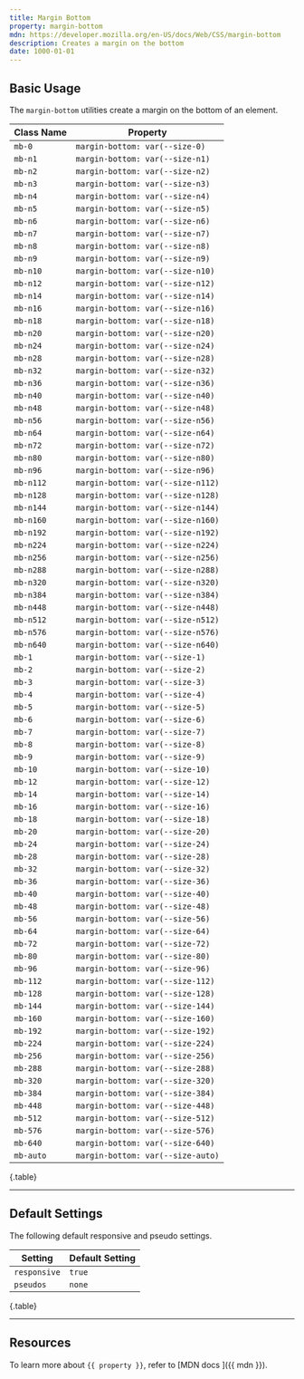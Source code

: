 ```yaml
---
title: Margin Bottom
property: margin-bottom
mdn: https://developer.mozilla.org/en-US/docs/Web/CSS/margin-bottom
description: Creates a margin on the bottom
date: 1000-01-01
---
```


## Basic Usage

The `margin-bottom` utilities create a margin on the bottom of an element.

| Class Name | Property                          |
| ---------- | --------------------------------- |
| `mb-0`     | `margin-bottom: var(--size-0)`    |
| `mb-n1`    | `margin-bottom: var(--size-n1)`   |
| `mb-n2`    | `margin-bottom: var(--size-n2)`   |
| `mb-n3`    | `margin-bottom: var(--size-n3)`   |
| `mb-n4`    | `margin-bottom: var(--size-n4)`   |
| `mb-n5`    | `margin-bottom: var(--size-n5)`   |
| `mb-n6`    | `margin-bottom: var(--size-n6)`   |
| `mb-n7`    | `margin-bottom: var(--size-n7)`   |
| `mb-n8`    | `margin-bottom: var(--size-n8)`   |
| `mb-n9`    | `margin-bottom: var(--size-n9)`   |
| `mb-n10`   | `margin-bottom: var(--size-n10)`  |
| `mb-n12`   | `margin-bottom: var(--size-n12)`  |
| `mb-n14`   | `margin-bottom: var(--size-n14)`  |
| `mb-n16`   | `margin-bottom: var(--size-n16)`  |
| `mb-n18`   | `margin-bottom: var(--size-n18)`  |
| `mb-n20`   | `margin-bottom: var(--size-n20)`  |
| `mb-n24`   | `margin-bottom: var(--size-n24)`  |
| `mb-n28`   | `margin-bottom: var(--size-n28)`  |
| `mb-n32`   | `margin-bottom: var(--size-n32)`  |
| `mb-n36`   | `margin-bottom: var(--size-n36)`  |
| `mb-n40`   | `margin-bottom: var(--size-n40)`  |
| `mb-n48`   | `margin-bottom: var(--size-n48)`  |
| `mb-n56`   | `margin-bottom: var(--size-n56)`  |
| `mb-n64`   | `margin-bottom: var(--size-n64)`  |
| `mb-n72`   | `margin-bottom: var(--size-n72)`  |
| `mb-n80`   | `margin-bottom: var(--size-n80)`  |
| `mb-n96`   | `margin-bottom: var(--size-n96)`  |
| `mb-n112`  | `margin-bottom: var(--size-n112)` |
| `mb-n128`  | `margin-bottom: var(--size-n128)` |
| `mb-n144`  | `margin-bottom: var(--size-n144)` |
| `mb-n160`  | `margin-bottom: var(--size-n160)` |
| `mb-n192`  | `margin-bottom: var(--size-n192)` |
| `mb-n224`  | `margin-bottom: var(--size-n224)` |
| `mb-n256`  | `margin-bottom: var(--size-n256)` |
| `mb-n288`  | `margin-bottom: var(--size-n288)` |
| `mb-n320`  | `margin-bottom: var(--size-n320)` |
| `mb-n384`  | `margin-bottom: var(--size-n384)` |
| `mb-n448`  | `margin-bottom: var(--size-n448)` |
| `mb-n512`  | `margin-bottom: var(--size-n512)` |
| `mb-n576`  | `margin-bottom: var(--size-n576)` |
| `mb-n640`  | `margin-bottom: var(--size-n640)` |
| `mb-1`     | `margin-bottom: var(--size-1)`    |
| `mb-2`     | `margin-bottom: var(--size-2)`    |
| `mb-3`     | `margin-bottom: var(--size-3)`    |
| `mb-4`     | `margin-bottom: var(--size-4)`    |
| `mb-5`     | `margin-bottom: var(--size-5)`    |
| `mb-6`     | `margin-bottom: var(--size-6)`    |
| `mb-7`     | `margin-bottom: var(--size-7)`    |
| `mb-8`     | `margin-bottom: var(--size-8)`    |
| `mb-9`     | `margin-bottom: var(--size-9)`    |
| `mb-10`    | `margin-bottom: var(--size-10)`   |
| `mb-12`    | `margin-bottom: var(--size-12)`   |
| `mb-14`    | `margin-bottom: var(--size-14)`   |
| `mb-16`    | `margin-bottom: var(--size-16)`   |
| `mb-18`    | `margin-bottom: var(--size-18)`   |
| `mb-20`    | `margin-bottom: var(--size-20)`   |
| `mb-24`    | `margin-bottom: var(--size-24)`   |
| `mb-28`    | `margin-bottom: var(--size-28)`   |
| `mb-32`    | `margin-bottom: var(--size-32)`   |
| `mb-36`    | `margin-bottom: var(--size-36)`   |
| `mb-40`    | `margin-bottom: var(--size-40)`   |
| `mb-48`    | `margin-bottom: var(--size-48)`   |
| `mb-56`    | `margin-bottom: var(--size-56)`   |
| `mb-64`    | `margin-bottom: var(--size-64)`   |
| `mb-72`    | `margin-bottom: var(--size-72)`   |
| `mb-80`    | `margin-bottom: var(--size-80)`   |
| `mb-96`    | `margin-bottom: var(--size-96)`   |
| `mb-112`   | `margin-bottom: var(--size-112)`  |
| `mb-128`   | `margin-bottom: var(--size-128)`  |
| `mb-144`   | `margin-bottom: var(--size-144)`  |
| `mb-160`   | `margin-bottom: var(--size-160)`  |
| `mb-192`   | `margin-bottom: var(--size-192)`  |
| `mb-224`   | `margin-bottom: var(--size-224)`  |
| `mb-256`   | `margin-bottom: var(--size-256)`  |
| `mb-288`   | `margin-bottom: var(--size-288)`  |
| `mb-320`   | `margin-bottom: var(--size-320)`  |
| `mb-384`   | `margin-bottom: var(--size-384)`  |
| `mb-448`   | `margin-bottom: var(--size-448)`  |
| `mb-512`   | `margin-bottom: var(--size-512)`  |
| `mb-576`   | `margin-bottom: var(--size-576)`  |
| `mb-640`   | `margin-bottom: var(--size-640)`  |
| `mb-auto`  | `margin-bottom: var(--size-auto)` |

{.table}

---

## Default Settings

The following default responsive and pseudo settings.

| Setting      | Default Setting |
| ------------ | --------------- |
| `responsive` | `true`          |
| `pseudos`    | `none`          |

{.table}

---

## Resources

To learn more about `{{ property }}`, refer to [MDN docs <i class="far fa-external-link ml-6"></i>]({{ mdn }}).
